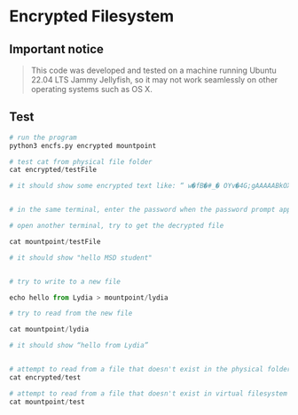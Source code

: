 # Encrypted Filesystem

## Important notice

> This code was developed and tested on a machine running Ubuntu 22.04 LTS Jammy Jellyfish, so it may not work seamlessly on other operating systems such as OS X.

## Test

```python
# run the program
python3 encfs.py encrypted mountpoint 

# test cat from physical file folder
cat encrypted/testFile

# it should show some encrypted text like: “ w�fB�#_� OYv�4G;gAAAAABkOXIieZ20NDeY8u05GLTb5vJECvix0-muv-Oy54QwsEdfqdH8YTDMmMihe7XXEAZq7Nx15vJu0ZrlzTqs-JwalQ06QMSiOfBQFjdebrvBuAk6H9A= “


# in the same terminal, enter the password when the password prompt appears ( yes the password is just "password" , purely for testing purpose )

# open another terminal, try to get the decrypted file

cat mountpoint/testFile 

# it should show "hello MSD student"


# try to write to a new file

echo hello from Lydia > mountpoint/lydia 

# try to read from the new file

cat mountpoint/lydia

# it should show “hello from Lydia”


# attempt to read from a file that doesn't exist in the physical folder
cat encrypted/test

# attempt to read from a file that doesn't exist in virtual filesystem folder
cat mountpoint/test

```